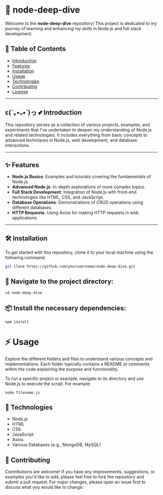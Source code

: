 # 🤿 node-deep-dive

Welcome to the **node-deep-dive** repository! This project is dedicated to my journey of learning and enhancing my skills in Node.js and full stack development.

## 📑 Table of Contents

- [Introduction](#introduction)
- [Features](#features)
- [Installation](#installation)
- [Usage](#usage)
- [Technologies](#technologies)
- [Contributing](#contributing)
- [License](#license)

---

## ε(´｡•᎑•`)っ 💕 Introduction

This repository serves as a collection of various projects, examples, and experiments that I've undertaken to deepen my understanding of Node.js and related technologies. It includes everything from basic concepts to advanced techniques in Node.js, web development, and database interactions.

---

## ✨ Features

- **Node.js Basics**: Examples and tutorials covering the fundamentals of Node.js.
- **Advanced Node.js**: In-depth explorations of more complex topics.
- **Full Stack Development**: Integration of Node.js with front-end technologies like HTML, CSS, and JavaScript.
- **Database Operations**: Demonstrations of CRUD operations using different databases.
- **HTTP Requests**: Using Axios for making HTTP requests in web applications.

---

## 🛠️ Installation

To get started with this repository, clone it to your local machine using the following command:

```bash
git clone https://github.com/yourusername/node-deep-dive.git
```

## 📂 Navigate to the project directory:
```
cd node-deep-dive
```
## 📦 Install the necessary dependencies:
```
npm install
```

# ⚡ Usage

Explore the different folders and files to understand various concepts and implementations. Each folder typically contains a README or comments within the code explaining the purpose and functionality.

To run a specific project or example, navigate to its directory and use Node.js to execute the script. For example:
```
node filename.js
```
## 🤖 Technologies
- Node.js
- HTML
- CSS
- JavaScript
- Axios
- Various Databases (e.g., MongoDB, MySQL)

## 🤝 Contributing
Contributions are welcome! If you have any improvements, suggestions, or examples you'd like to add, please feel free to fork the repository and submit a pull request. For major changes, please open an issue first to discuss what you would like to change.
